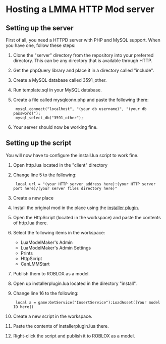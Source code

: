 Hosting a LMMA HTTP Mod server
==============================
Setting up the server
---------------------
First of all, you need a HTTPD server with PHP and MySQL support.
When you have one, follow these steps:

1. Clone the "server" directory from the repository into your preferred directory. This can be any directory that is available through HTTP.
2. Get the phpQuery library and place it in a directory called "include".
3. Create a MySQL database called 3591_other.
4. Run template.sql in your MySQL database.
5. Create a file called mysqlconn.php and paste the following there:

		mysql_connect("localhost", "(your db username)", "(your db password)");
		mysql_select_db("3591_other");
6. Your server should now be working fine.

Setting up the script
---------------------
You will now have to configure the install.lua script to work fine.

1. Open http.lua located in the "client" directory
2. Change line 5 to the following:

		local url = "(your HTTP server address here):(your HTTP server port here)/(your server files directory here)"
3. Create a new place
4. Install the original mod in the place using the [installer plugin](http://www.roblox.com/LMM-Admin-HTTP-Mod-installer-plugin-item?id=162639709).
5. Open the HttpScript (located in the workspace) and paste the contents of http.lua there.
6. Select the following items in the workspace:
	* LuaModelMaker's Admin
	* LuaModelMaker's Admin Settings
	* Prints
	* HttpScript
	* CanLMMStart
7. Publish them to ROBLOX as a model.
8. Open up installerplugin.lua located in the directory "install".
9. Change line 16 to the following:

		local a = game:GetService("InsertService"):LoadAsset([Your model ID here])
10. Create a new script in the workspace.
11. Paste the contents of installerplugin.lua there.
12. Right-click the script and publish it to ROBLOX as a model.
